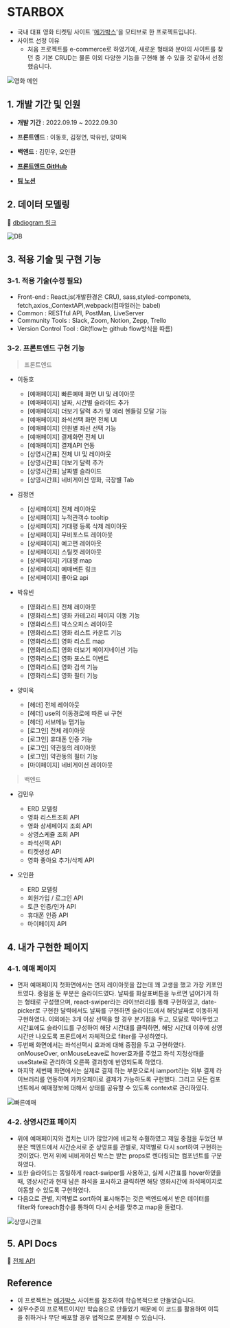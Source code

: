 # STARBOX
- 국내 대표 영화 티켓팅 사이트 '[메가박스](https://www.megabox.co.kr/)'을 모티브로 한 프로젝트입니다.
- 사이트 선정 이유
  -  처음 프로젝트를 e-commerce로 하였기에, 새로운 형태와 분야의 사이트를 찾던 중 기본 CRUD는 물론 이외 다양한 기능을 구현해 볼 수 있을 것 같아서 선정했습니다.

![영화 메인](https://user-images.githubusercontent.com/88419431/193578658-46ee5ce7-9cd6-42a1-aaae-13051aa3df86.PNG)


  
  
## 1. 개발 기간 및 인원

- __개발 기간__  : 2022.09.19 ~ 2022.09.30

- __프론트엔드__ : 이동호, 김정연, 박유빈, 양미옥

- __백엔드__ : 김민우, 오인환

- __[프론트엔드 GitHub](https://github.com/wecode-bootcamp-korea/justcode-6-2nd-team2-front)__ 

- __[팀 노션](https://github.com/wecode-bootcamp-korea/justcode-6-2nd-team2-back)__

  
  
## 2. 데이터 모델링

:paperclip:  [dbdiogram 링크](https://dbdiagram.io/d/6327c6e10911f91ba5db0917)   

![DB](https://user-images.githubusercontent.com/88419431/193578720-4b6a58e6-042d-4adc-aa50-f21e3beac4f9.PNG)

  
 
## 3. 적용 기술 및 구현 기능

### 3-1. 적용 기술(수정 필요)
+ Front-end : React.js(개발환경은 CRU), sass,styled-componets, fetch,axios,,ContextAPI,webpack(컴파일러는  babel)
+ Common : RESTful API, PostMan, LiveServer
+ Community Tools : Slack, Zoom, Notion, Zepp, Trello
+ Version Control Tool : Git(flow는 github flow방식을 따름)


### 3-2. 프론트엔드 구현 기능

>프론트엔드  
  
- 이동호  
  - [예매페이지] 빠른예매 화면 UI 및 레이아웃
  - [예매페이지] 날짜, 시간별 슬라이드 추가
  - [예매페이지] 더보기 달력 추가 및 에러 헨들링 모달 기능
  - [예매페이지] 좌석선택 화면 전체 UI
  - [예매페이지] 인원별 좌선 선택 기능
  - [예매페이지] 결제화면 전체 UI
  - [예매페이지] 결제API 연동
  - [상영시간표] 전체 UI 및 레이아웃
  - [상영시간표] 더보기 달력 추가
  - [상영시간표] 날짜별 슬라이드
  - [상영시간표] 네비게이션 영화, 극장별 Tab

- 김정연
  - [상세페이지] 전체 레이아웃
  - [상세페이지] 누적관객수 tooltip
  - [상세페이지] 기대평 등록 삭제 레이아웃
  - [상세페이지] 무비포스트 레이아웃
  - [상세페이지] 예고편 레이아웃
  - [상세페이지] 스틸컷 레이아웃
  - [상세페이지] 기대평 map
  - [상세페이지] 예매버튼 링크
  - [상세페이지] 좋아요 api

- 박유빈
  - [영화리스트] 전체 레이아웃
  - [영화리스트] 영화 카테고리 페이지 이동 기능
  - [영화리스트] 박스오피스 레이아웃
  - [영화리스트] 영화 리스트 카운트 기능
  - [영화리스트] 영화 리스트 map
  - [영화리스트] 영화 더보기 페이지네이션 기능
  - [영화리스트] 영화 포스트 이벤트
  - [영화리스트] 영화 검색 기능
  - [영화리스트] 영화 필터 기능

- 양미옥
  - [헤더] 전체 레이아웃
  - [헤더] use의 이동경로에 따른 ui 구현
  - [헤더] 서브메뉴 탭기능
  - [로그인] 전체 레이아웃
  - [로그인] 휴대폰 인증 기능
  - [로그인] 약관동의 레이아웃
  - [로그인] 약관동의 필터 기능
  - [마이페이지] 네비게이션 레이아웃
  
>백엔드

- 김민우  
  - ERD 모델링
  - 영화 리스트조회 API
  - 영화 상세페이지 조회 API 
  - 상영스케쥴 조회 API
  - 좌석선택 API
  - 티켓생성 API
  - 영화 좋아요 추가/삭제 API  

- 오인환
  - ERD 모델링
  - 회원가입 / 로그인 API 
  - 토큰 인증/인가 API   
  - 휴대폰 인증 API
  - 마이페이지 API

  
## 4. 내가 구현한 페이지

### 4-1. 예매 페이지
- 먼저 예매페이지 첫화면에서는 먼저 레이아웃을 잡는데 꽤 고생을 했고 가장 키포인트였다. 중점을 둔 부분은 슬라이드였다. 날짜를 화살표버튼을 누르면 넘어가게 하는 형태로 구성했으며, react-swiper라는 라이브러리를 통해 구현하였고, date-picker로 구현한 달력에서도 날짜를 구현하면 슬라이드에서 해당날짜로 이동하게 구현하였다. 이외에는 3개 이상 선택을 할 경우 분기점을 두고, 모달로 막아두었고 시간표에도 슬라이드를 구성하여 해당 시간대를 클릭하면, 해당 시간대 이후에 상영시간만 나오도록 프론트에서 자체적으로 filter를 구성하였다. 
- 두번째 화면에서는 좌석선택시 효과에 대해 중점을 두고 구현하였다. onMouseOver, onMouseLeave로 hover효과를 주었고 좌석 지정상태를 useState로 관리하여 오른쪽 결과창에 반영되도록 하였다.
- 마지막 세번째 화면에서는 실제로 결제 하는 부분으로서 iamport라는 외부 결제 라이브러리를 연동하여 카카오페이로 결제가 가능하도록 구현했다.
그리고 모든 컴포넌트에서 예매정보에 대해서 상태를 공유할 수 있도록 context로 관리하였다.

![빠른예매](https://user-images.githubusercontent.com/88419431/193579497-dd7814db-110e-47b4-b9b0-462917cb9c9b.gif)


### 4-2. 상영시간표 페이지
- 위에 예매페이지와 겹치는 UI가 많았기에 비교적 수훨하였고 제일 중점을 두었던 부분은 백엔드에서 시간순서로 준 상영표를 관별로, 지역별로 다시 sort하여 구현하는 것이었다.
먼저 위에 네비게이션 박스는 받는 props로 렌더링되는 컴포넌트를 구분하였다. 
- 또한 슬라이드는 동일하게 react-swiper를 사용하고, 실제 시간표를 hover하였을때, 영상시간과 현재 남은 좌석을 표시하고 클릭하면 해당 영화시간에 좌석페이지로 이동할 수 있도록 구현하였다. 
- 다음으로 관별, 지역별로 sort하여 표시해주는 것은 백엔드에서 받은 데이터를 filter와 foreach함수를 통하여 다시 순서를 맞추고 map을 돌렸다. 


![상영시간표](https://user-images.githubusercontent.com/88419431/193583837-5779fb88-91f1-4b71-a9e9-fa8190b18fd7.gif)


  
## 5. API Docs

:paperclip: [전체 API](https://documenter.getpostman.com/view/22703204/2s7ZE4NQnp#de716034-8667-44c7-9662-0eadb80d143e)  


## Reference

- 이 프로젝트는 [메가박스](https://www.megabox.co.kr/) 사이트를 참조하여 학습목적으로 만들었습니다.
- 실무수준의 프로젝트이지만 학습용으로 만들었기 때문에 이 코드를 활용하여 이득을 취하거나 무단 배포할 경우 법적으로 문제될 수 있습니다.



